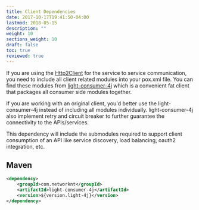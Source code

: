 ```yaml
---
title: Client Dependencies
date: 2017-10-17T19:41:50-04:00
lastmod: 2018-05-15
description: ""
weight: 10
sections_weight: 10
draft: false
toc: true
reviewed: true
---
```


If you are using the [Http2Client][] for the service to service communication, you need to include all client related modules into your pox.xml file. You can find these modules from [light-consumer-4j][] which is a convenient fat client that packages all consumer side modules together. 

If you are working with an original client, you'd better use the light-consumer-4j instead of including all modules individually. light-consumer-4j also implement retry and circuit breaker to further guarantee the connectivity to the APIs/services. 

This dependency will include the submodules required to support client consumption of an API like service discovery, load balancing, oauth2 integration, etc.

## Maven

```xml
<dependency>
    <groupId>com.networknt</groupId>
    <artifactId>light-consumer-4j</artifactId>
    <version>${version.light-4j}</version>
</dependency>
```


[Http2Client]: /concern/client/
[light-consumer-4j]: https://github.com/networknt/light-consumer-4j

